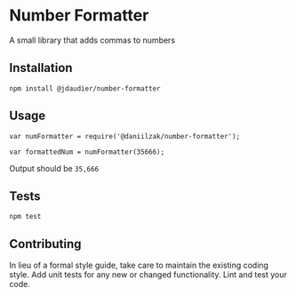 Number Formatter
=========

A small library that adds commas to numbers

## Installation

  `npm install @jdaudier/number-formatter`

## Usage

    var numFormatter = require('@daniilzak/number-formatter');

    var formattedNum = numFormatter(35666);
  
  
  Output should be `35,666`


## Tests

  `npm test`

## Contributing

In lieu of a formal style guide, take care to maintain the existing coding style. Add unit tests for any new or changed functionality. Lint and test your code.
